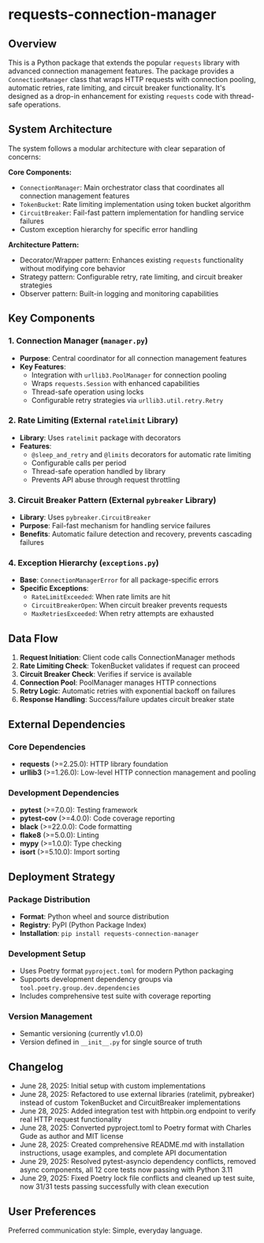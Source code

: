 # requests-connection-manager

## Overview

This is a Python package that extends the popular `requests` library with advanced connection management features. The package provides a `ConnectionManager` class that wraps HTTP requests with connection pooling, automatic retries, rate limiting, and circuit breaker functionality. It's designed as a drop-in enhancement for existing `requests` code with thread-safe operations.

## System Architecture

The system follows a modular architecture with clear separation of concerns:

**Core Components:**
- `ConnectionManager`: Main orchestrator class that coordinates all connection management features
- `TokenBucket`: Rate limiting implementation using token bucket algorithm
- `CircuitBreaker`: Fail-fast pattern implementation for handling service failures
- Custom exception hierarchy for specific error handling

**Architecture Pattern:**
- Decorator/Wrapper pattern: Enhances existing `requests` functionality without modifying core behavior
- Strategy pattern: Configurable retry, rate limiting, and circuit breaker strategies
- Observer pattern: Built-in logging and monitoring capabilities

## Key Components

### 1. Connection Manager (`manager.py`)
- **Purpose**: Central coordinator for all connection management features
- **Key Features**:
  - Integration with `urllib3.PoolManager` for connection pooling
  - Wraps `requests.Session` with enhanced capabilities
  - Thread-safe operation using locks
  - Configurable retry strategies via `urllib3.util.retry.Retry`

### 2. Rate Limiting (External `ratelimit` Library)
- **Library**: Uses `ratelimit` package with decorators
- **Features**:
  - `@sleep_and_retry` and `@limits` decorators for automatic rate limiting
  - Configurable calls per period
  - Thread-safe operation handled by library
  - Prevents API abuse through request throttling

### 3. Circuit Breaker Pattern (External `pybreaker` Library)
- **Library**: Uses `pybreaker.CircuitBreaker` 
- **Purpose**: Fail-fast mechanism for handling service failures
- **Benefits**: Automatic failure detection and recovery, prevents cascading failures

### 4. Exception Hierarchy (`exceptions.py`)
- **Base**: `ConnectionManagerError` for all package-specific errors
- **Specific Exceptions**:
  - `RateLimitExceeded`: When rate limits are hit
  - `CircuitBreakerOpen`: When circuit breaker prevents requests
  - `MaxRetriesExceeded`: When retry attempts are exhausted

## Data Flow

1. **Request Initiation**: Client code calls ConnectionManager methods
2. **Rate Limiting Check**: TokenBucket validates if request can proceed
3. **Circuit Breaker Check**: Verifies if service is available
4. **Connection Pool**: PoolManager manages HTTP connections
5. **Retry Logic**: Automatic retries with exponential backoff on failures
6. **Response Handling**: Success/failure updates circuit breaker state

## External Dependencies

### Core Dependencies
- **requests** (>=2.25.0): HTTP library foundation
- **urllib3** (>=1.26.0): Low-level HTTP connection management and pooling

### Development Dependencies
- **pytest** (>=7.0.0): Testing framework
- **pytest-cov** (>=4.0.0): Code coverage reporting
- **black** (>=22.0.0): Code formatting
- **flake8** (>=5.0.0): Linting
- **mypy** (>=1.0.0): Type checking
- **isort** (>=5.10.0): Import sorting

## Deployment Strategy

### Package Distribution
- **Format**: Python wheel and source distribution
- **Registry**: PyPI (Python Package Index)
- **Installation**: `pip install requests-connection-manager`

### Development Setup
- Uses Poetry format `pyproject.toml` for modern Python packaging
- Supports development dependency groups via `tool.poetry.group.dev.dependencies`
- Includes comprehensive test suite with coverage reporting

### Version Management
- Semantic versioning (currently v1.0.0)
- Version defined in `__init__.py` for single source of truth

## Changelog

- June 28, 2025: Initial setup with custom implementations
- June 28, 2025: Refactored to use external libraries (ratelimit, pybreaker) instead of custom TokenBucket and CircuitBreaker implementations
- June 28, 2025: Added integration test with httpbin.org endpoint to verify real HTTP request functionality
- June 28, 2025: Converted pyproject.toml to Poetry format with Charles Gude as author and MIT license
- June 28, 2025: Created comprehensive README.md with installation instructions, usage examples, and complete API documentation
- June 29, 2025: Resolved pytest-asyncio dependency conflicts, removed async components, all 12 core tests now passing with Python 3.11
- June 29, 2025: Fixed Poetry lock file conflicts and cleaned up test suite, now 31/31 tests passing successfully with clean execution

## User Preferences

Preferred communication style: Simple, everyday language.